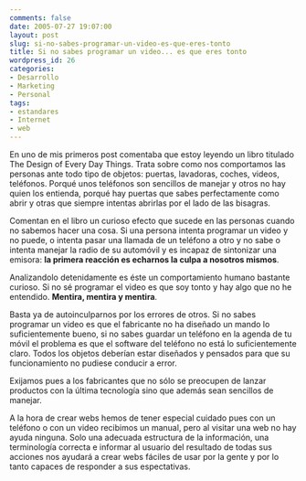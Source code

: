 ```yaml
---
comments: false
date: 2005-07-27 19:07:00
layout: post
slug: si-no-sabes-programar-un-video-es-que-eres-tonto
title: Si no sabes programar un video... es que eres tonto
wordpress_id: 26
categories:
- Desarrollo
- Marketing
- Personal
tags:
- estandares
- Internet
- web
---
```


En uno de mis primeros post comentaba que estoy leyendo un libro
titulado The Design of Every Day Things. Trata sobre como nos
comportamos las personas ante todo tipo de objetos: puertas,
lavadoras, coches, videos, teléfonos. Porqué unos teléfonos son
sencillos de manejar y otros no hay quien los entienda, porqué hay
puertas que sabes perfectamente como abrir y otras que siempre
intentas abrirlas por el lado de las bisagras.




Comentan en el libro un curioso efecto que sucede en las
personas cuando no sabemos hacer una cosa. Si una persona intenta
programar un video y no puede, o intenta pasar una llamada de un
teléfono a otro y no sabe o intenta manejar la radio de su
automóvil y es incapaz de sintonizar una emisora: **la
primera reacción es echarnos la culpa a nosotros
mismos**.




Analizandolo detenidamente es éste un comportamiento humano
bastante curioso. Si no sé programar el video es que soy tonto y
hay algo que no he entendido. **Mentira, mentira y
mentira**.




Basta ya de autoinculparnos por los errores de otros. Si no
sabes programar un video es que el fabricante no ha diseñado un
mando lo suficientemente bueno, si no sabes guardar un teléfono en
la agenda de tu móvil el problema es que el software del teléfono
no está lo suficientemente claro. Todos los objetos deberían estar
diseñados y pensados para que su funcionamiento no pudiese conducir
a error.




Exijamos pues a los fabricantes que no sólo se preocupen de
lanzar productos con la última tecnología sino que además sean
sencillos de manejar.




A la hora de crear webs hemos de tener especial cuidado pues con
un teléfono o con un video recibimos un manual, pero al visitar una
web no hay ayuda ninguna. Solo una adecuada estructura de la
información, una terminología correcta e informar al usuario del
resultado de todas sus acciones nos ayudará a crear webs fáciles de
usar por la gente y por lo tanto capaces de responder a sus
espectativas.
